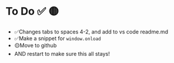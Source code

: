 # To Do ✅ 🟡
- ✅Changes tabs to spaces 4-2, and add to vs code readme.md
- ✅Make a snippet for `window.onload`
- 🟡Move to github
- AND restart to make sure this all stays!
